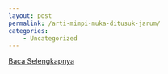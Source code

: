 ```yaml
---
layout: post
permalink: /arti-mimpi-muka-ditusuk-jarum/
categories:
    - Uncategorized
---
```


[Baca Selengkapnya](/07)
